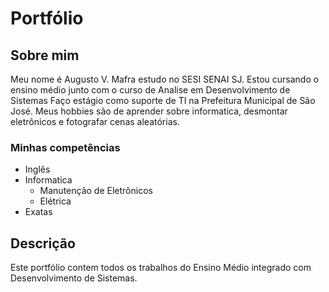 # Portfólio
## Sobre mim
 Meu nome é Augusto V. Mafra estudo no SESI SENAI SJ.
 Estou cursando o ensino médio junto com o curso de Analise em Desenvolvimento de Sistemas
 Faço estágio como suporte de TI na Prefeitura Municipal de São José.
 Meus hobbies são de aprender sobre informatica, desmontar eletrônicos e fotografar cenas aleatórias.
### Minhas competências
* Inglês
* Informatica
  * Manutenção de Eletrônicos
  * Elétrica
* Exatas
## Descrição
Este portfólio contem todos os trabalhos do Ensino Médio integrado com Desenvolvimento de Sistemas.
